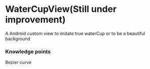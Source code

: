 # WaterCupView(Still under improvement)
A Android custom view to imitate true waterCup or to be a beautiful background 
### Knowledge points
Bezier curve
